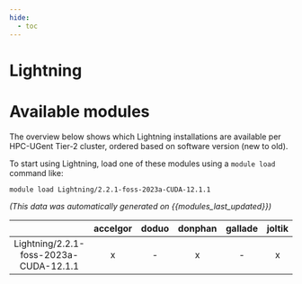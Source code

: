 ```yaml
---
hide:
  - toc
---
```


Lightning
=========

# Available modules


The overview below shows which Lightning installations are available per HPC-UGent Tier-2 cluster, ordered based on software version (new to old).

To start using Lightning, load one of these modules using a `module load` command like:

```shell
module load Lightning/2.2.1-foss-2023a-CUDA-12.1.1
```

*(This data was automatically generated on {{modules_last_updated}})*  

| |accelgor|doduo|donphan|gallade|joltik|shinx|
| :---: | :---: | :---: | :---: | :---: | :---: | :---: |
|Lightning/2.2.1-foss-2023a-CUDA-12.1.1|x|-|x|-|x|-|
